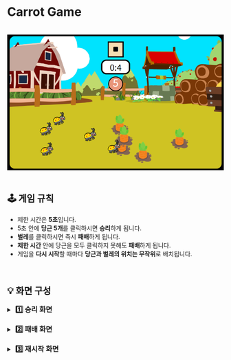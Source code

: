 # Carrot Game
<br/>

<div align="center">
 <img src="/img/carrot_game/img_carrot_game.png" alt="image"/>
</div>
<br/>

## 🕹 게임 규칙
- 제한 시간은 **5초**입니다.
- 5초 안에 **당근 5개**를 클릭하시면 **승리**하게 됩니다.
- **벌레**를 클릭하시면 즉시 **패배**하게 됩니다.
- **제한 시간** 안에 당근을 모두 클릭하지 못해도 **패배**하게 됩니다.
- 게임을 **다시 시작**할 때마다 **당근과 벌레의 위치는 무작위**로 배치됩니다.
<br/>

## 💡 화면 구성
<details>
 <summary><h3 style="display:inline; margin-left:4px">1️⃣ 승리 화면</h3></summary>
 <h4>📷 이미지</h4>
 <img src="/img/carrot_game/img_carrot_win.png" />
 <h4>📽 동영상</h4>
 <img src="/imgs/carrot_game/video_carrot_win.gif" />
</details>
<br/>

<details>
 <summary><h3 style="display:inline; margin-left:4px">2️⃣ 패배 화면</h3></summary>
 <h4>📷 이미지</h4>
 <img src="/img/carrot_game/img_carrot_lose.png" />
 <h4>📽 동영상</h4>
 <img src="/imgs/carrot_game/video_carrot_lose.gif" />
</details>
<br/>

<details>
 <summary><h3 style="display:inline; margin-left:4px">3️⃣ 재시작 화면</h3></summary>
 <h4>📷 이미지</h4>
 <img src="/img/carrot_game/img_carrot_replay.png" />
 <h4>📽 동영상</h4>
 <img src="/imgs/carrot_game/video_carrot_replay.gif" />
</details>
<br/>
